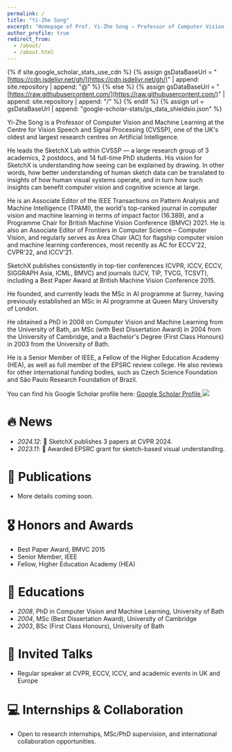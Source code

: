 ```yaml
---
permalink: /
title: "Yi-Zhe Song"
excerpt: "Homepage of Prof. Yi-Zhe Song — Professor of Computer Vision and Machine Learning"
author_profile: true
redirect_from:
  - /about/
  - /about.html
---
```



{% if site.google\_scholar\_stats\_use\_cdn %}
{% assign gsDataBaseUrl = "[https://cdn.jsdelivr.net/gh/](https://cdn.jsdelivr.net/gh/)" | append: site.repository | append: "@" %}
{% else %}
{% assign gsDataBaseUrl = "[https://raw.githubusercontent.com/](https://raw.githubusercontent.com/)" | append: site.repository | append: "/" %}
{% endif %}
{% assign url = gsDataBaseUrl | append: "google-scholar-stats/gs\_data\_shieldsio.json" %}

<span class='anchor' id='about-me'></span>

Yi-Zhe Song is a Professor of Computer Vision and Machine Learning at the Centre for Vision Speech and Signal Processing (CVSSP), one of the UK's oldest and largest research centres on Artificial Intelligence.

He leads the SketchX Lab within CVSSP — a large research group of 3 academics, 2 postdocs, and 14 full-time PhD students. His vision for SketchX is understanding how seeing can be explained by drawing. In other words, how better understanding of human sketch data can be translated to insights of how human visual systems operate, and in turn how such insights can benefit computer vision and cognitive science at large.

He is an Associate Editor of the IEEE Transactions on Pattern Analysis and Machine Intelligence (TPAMI), the world's top-ranked journal in computer vision and machine learning in terms of impact factor (16.389), and a Programme Chair for British Machine Vision Conference (BMVC) 2021. He is also an Associate Editor of Frontiers in Computer Science – Computer Vision, and regularly serves as Area Chair (AC) for flagship computer vision and machine learning conferences, most recently as AC for ECCV'22, CVPR'22, and ICCV'21.

SketchX publishes consistently in top-tier conferences (CVPR, ICCV, ECCV, SIGGRAPH Asia, ICML, BMVC) and journals (IJCV, TIP, TVCG, TCSVT), including a Best Paper Award at British Machine Vision Conference 2015.

He founded, and currently leads the MSc in AI programme at Surrey, having previously established an MSc in AI programme at Queen Mary University of London.

He obtained a PhD in 2008 on Computer Vision and Machine Learning from the University of Bath, an MSc (with Best Dissertation Award) in 2004 from the University of Cambridge, and a Bachelor's Degree (First Class Honours) in 2003 from the University of Bath.

He is a Senior Member of IEEE, a Fellow of the Higher Education Academy (HEA), as well as full member of the EPSRC review college. He also reviews for other international funding bodies, such as Czech Science Foundation and São Paulo Research Foundation of Brazil.

You can find his Google Scholar profile here: <a href='https://scholar.google.com/citations?user=irZFP_AAAAAJ'>Google Scholar Profile <strong><span id='total_cit'></span></strong></a> <a href='https://scholar.google.com/citations?user=irZFP_AAAAAJ'><img src="https://img.shields.io/endpoint?url={{ url | url_encode }}&logo=Google%20Scholar&labelColor=f6f6f6&color=9cf&style=flat&label=citations"></a>

# 🔥 News

* *2024.12*: 🎉 SketchX publishes 3 papers at CVPR 2024.
* *2023.11*: 🎉 Awarded EPSRC grant for sketch-based visual understanding.

# 📝 Publications

* More details coming soon.

# 🎖 Honors and Awards

* Best Paper Award, BMVC 2015
* Senior Member, IEEE
* Fellow, Higher Education Academy (HEA)

# 📖 Educations

* *2008*, PhD in Computer Vision and Machine Learning, University of Bath
* *2004*, MSc (Best Dissertation Award), University of Cambridge
* *2003*, BSc (First Class Honours), University of Bath

# 💬 Invited Talks

* Regular speaker at CVPR, ECCV, ICCV, and academic events in UK and Europe

# 💻 Internships & Collaboration

* Open to research internships, MSc/PhD supervision, and international collaboration opportunities.
